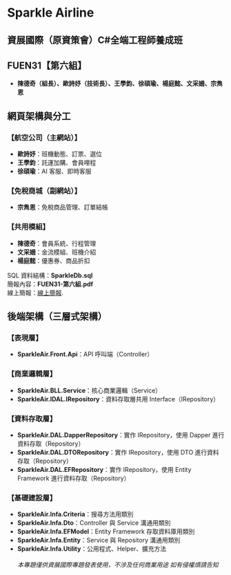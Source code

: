 # Sparkle Airline

## 資展國際（原資策會）C#全端工程師養成班

## FUEN31【第六組】

- **陳德奇（組長）、歐詩妤（技術長）、王學鈞、徐碩瑜、楊庭懿、文采姍、宗雋恩**

## 網頁架構與分工

### 【航空公司（主網站）】

- **歐詩妤**：班機動態、訂票、選位
- **王學鈞**：託運加購、會員哩程
- **徐碩瑜**：AI 客服、即時客服

### 【免稅商城（副網站）】

- **宗雋恩**：免稅商品管理、訂單結帳

### 【共用模組】

- **陳德奇**：會員系統、行程管理
- **文采姍**：金流模組、班機介紹
- **楊庭懿**：優惠券、商品折扣

SQL 資料結構：**SparkleDb.sql** <br>
簡報內容：**FUEN31-第六組.pdf** <br>
線上簡報：[線上簡報](https://www.canva.com/design/DAGB-m9GOLg/kwapVd9iphgQarkrzTlhXQ/view?utm_content=DAGB-m9GOLg&utm_campaign=designshare&utm_medium=link&utm_source=editor).

## 後端架構（三層式架構）

### 【表現層】

- **SparkleAir.Front.Api**：API 呼叫端（Controller）

### 【商業邏輯層】

- **SparkleAir.BLL.Service**：核心商業邏輯（Service）
- **SparkleAir.IDAL.IRepository**：資料存取層共用 Interface（IRepository）

### 【資料存取層】

- **SparkleAir.DAL.DapperRepository**：實作 IRepository，使用 Dapper 進行資料存取（Repository）
- **SparkleAir.DAL.DTORepository**：實作 IRepository，使用 DTO 進行資料存取（Repository）
- **SparkleAir.DAL.EFRepository**：實作 IRepository，使用 Entity Framework 進行資料存取（Repository）

### 【基礎建設層】

- **SparkleAir.Infa.Criteria**：搜尋方法用類別
- **SparkleAir.Infa.Dto**：Controller 與 Service 溝通用類別
- **SparkleAir.Infa.EFModel**：Entity Framework 存取資料庫用類別
- **SparkleAir.Infa.Entity**：Service 與 Repository 溝通用類別
- **SparkleAir.Infa.Utility**：公用程式、Helper、擴充方法 <br><br>
  _本專題僅供資展國際專題發表使用，不涉及任何商業用途 如有侵權煩請告知_
